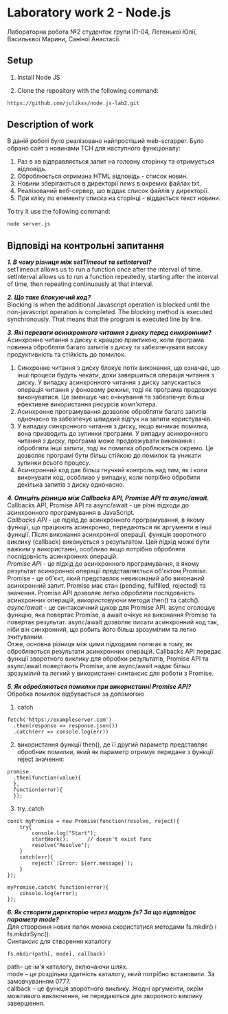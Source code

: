 # Laboratory work 2 - Node.js
Лабораторна робота №2 студенток групи ІП-04, Легенької Юлії, Васильєвої Марини, Саніної Анастасії.

## Setup
1. Install Node JS

2. Clone the repository with the following command:
```bash
https://github.com/julikss/node.js-lab2.git
```

## Description of work
В даній роботі було реалізовано найпростіший web-scrapper. Було обрано сайт з новинами ТСН для наступного функціоналу:
1. Раз в хв відправляється запит на головну сторінку та отримується відповідь.
2. Оброблюється отримана HTML відповідь - список новин.
3. Новини зберігаються в директорії *news* в окремих файлах txt.
4. Реалізований веб-сервер, шо віддає список файлів у директорії.
5. При кліку по елементу списка на сторінці - віддається текст новини.

To try it use the following command:
```bash
node server.js
```


## Відповіді на контрольні запитання

***1. В чому різниця між setTimeout та setInterval?***
<br/>
setTimeout allows us to run a function once after the interval of time. setInterval allows us to run a function repeatedly, starting after the interval of time, then repeating continuously at that interval.

***2. Що таке блокуючий код?***
<br/>
Blocking is when the additional Javascript operation is blocked until the non-javascript operation is completed. The blocking method is executed synchronously. That means that the program is executed line by line.

***3. Які переваги асинхронного читання з диску перед синхронним?***
<br/>
Асинхронне читання з диску є кращою практикою, коли програма повинна обробляти багато запитів з диску та забезпечувати високу продуктивність та стійкість до помилок.
1. Синхронне читання з диску блокує потік виконання, що означає, що інші процеси будуть чекати, доки завершиться операція читання з диску. У випадку асинхронного читання з диску запускається операція читання у фоновому режимі, тоді як програма продовжує виконуватися. Це зменшує час очікування та забезпечує більш ефективне використання ресурсів комп'ютера.
2. Асинхронне програмування дозволяє обробляти багато запитів одночасно та забезпечує швидкий відгук на запити користувачів.
3. У випадку синхронного читання з диску, якщо виникає помилка, вона призводить до зупинки програми. У випадку асинхронного читання з диску, програма може продовжувати виконання і обробляти інші запити, тоді як помилка оброблюється окремо. Це дозволяє програмі бути більш стійкою до помилок та уникати зупинки всього процесу.
4. Асинхронний код дає більш гнучкий контроль над тим, як і коли виконувати код, особливо у випадку, коли потрібно обробити декілька запитів з диску одночасно.

***4. Опишіть різницю між Callbacks API, Promise API та async/await.***
<br/>
Callbacks API, Promise API та async/await - це різні підходи до асинхронного програмування в JavaScript.
<br/>*Callbacks API* - це підхід до асинхронного програмування, в якому функції, що працюють асинхронно, передаються як аргументи в інші функції. Після виконання асинхронної операції, функція зворотного виклику (callback) виконується з результатом. Цей підхід може бути важким у використанні, особливо якщо потрібно обробляти послідовність асинхронних операцій.
<br/>*Promise API* - це підхід до асинхронного програмування, в якому результат асинхронної операції представляється об'єктом Promise. Promise - це об'єкт, який представляє невиконаний або виконаний асинхронний запит. Promise має стан (pending, fulfilled, rejected) та значення. Promise API дозволяє легко обробляти послідовність асинхронних операцій, використовуючи методи then() та catch().
<br/>*async/await* - це синтаксичний цукор для Promise API. async оголошує функцію, яка повертає Promise, а await очікує на виконання Promise та повертає результат. async/await дозволяє писати асинхронний код так, ніби він синхронний, що робить його більш зрозумілим та легко зчитуваним.
<br/>Отже, основна різниця між цими підходами полягає в тому, як обробляються результати асинхронних операцій. Callbacks API передає функції зворотного виклику для обробки результатів, Promise API та async/await повертають Promise, але async/await надає більш зрозумілий та легкий у використанні синтаксис для роботи з Promise.

***5. Як обробляються помилки при використанні Promise API?***
<br/>
Обробка помилок відбувається за допомогою
1. catch
```
fetch('https://exampleserver.com')
  .then(response => response.json())
  .catch(err => console.log(err)) 
```
2. використання функції then(), де її другий параметр представляє обробник помилки, який як параметр отримує передане з функції reject значення:
```
promise
  .then(function(value){
  },
  function(error){
  });
```
3. try..catch
```
const myPromise = new Promise(function(resolve, reject){
    try{
        console.log("Start");
        startWork();      // doesn't exist func
        resolve("Resolve");
    }
    catch(err){
        reject(`|Error: ${err.message}`);
    }
});

myPromise.catch( function(error){
    console.log(error);
});
```

***6. Як створити директорію через модуль fs? За що відповідає параметр mode?***
<br/>
Для створення нових папок можна скористатися методами fs.mkdir() і fs.mkdirSync():
<br/>
Синтаксис для створення каталогу
```
fs.mkdir(path[, mode], callback)
```
path– це ім'я каталогу, включаючи шлях.
<br/>
mode – це роздільна здатність каталогу, який потрібно встановити. За замовчуванням 0777.
<br/>
callback – це функція зворотного виклику. Жодні аргументи, окрім можливого виключення, не передаються для зворотного виклику завершення.

